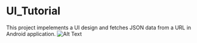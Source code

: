 # UI_Tutorial
This project impelements a UI design and fetches JSON data from a URL in Android application.
![Alt Text](https://media.giphy.com/media/yMblOC9cglY68irwdN/giphy.gif)



